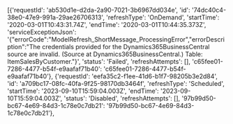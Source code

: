 [{'requestId': 'ab530d1e-d2da-2a90-7021-3b6967dd034e',
  'id': '74dc40c4-38e0-47e9-991a-29ae26706313',
  'refreshType': 'OnDemand',
  'startTime': '2020-03-01T10:43:31.74Z',
  'endTime': '2020-03-01T10:44:35.373Z',
  'serviceExceptionJson': '{"errorCode":"ModelRefresh_ShortMessage_ProcessingError","errorDescription":"The credentials provided for the Dynamics365BusinessCentral source are invalid. (Source at Dynamics365BusinessCentral.) Table: ItemSalesByCustomer."}',
  'status': 'Failed',
  'refreshAttempts': [],
  'c65fee01-7286-4477-b54f-e9aafaf71b40': 'c65fee01-7286-4477-b54f-e9aafaf71b40'},
 {'requestId': 'eefa35c2-f1ee-41d6-b1f7-98205b3e2d84',
  'id': 'a709bc17-08fc-40fa-9f25-98170db3464f',
  'refreshType': 'Scheduled',
  'startTime': '2023-09-10T15:59:04.003Z',
  'endTime': '2023-09-10T15:59:04.003Z',
  'status': 'Disabled',
  'refreshAttempts': [],
  '97b99d50-bc67-4e69-84d3-1c78e0c7db21': '97b99d50-bc67-4e69-84d3-1c78e0c7db21'},
